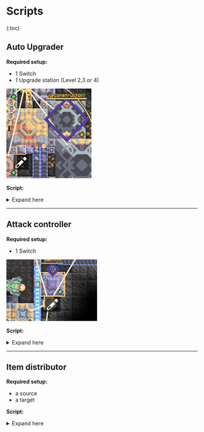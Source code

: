 # Scripts

(:toc)


## Auto Upgrader

**Required setup:**
- 1 Switch
- 1 Upgrade station (Level 2,3 or 4)

![](2021-12-11-15-19-59.png)

**Script:**
<details>
<summary>Expand here</summary>
<p>

```
sensor result switch1 @enabled
jump 9 notEqual result true
ubind @flare
sensor x reconstructor1 @x
sensor y reconstructor1 @y
sensor p reconstructor1 @progress
jump 9 greaterThanEq p 0.01
ucontrol move x y 0 0 0
ucontrol payEnter x y 0 0 0
end
``` 


</p>
</details>

---
## Attack controller

**Required setup:**
- 1 Switch
  
![](2021-12-11-15-16-50.png)

**Script:**
<details>
<summary>Expand here</summary>
<p>

```
sensor result switch1 @enabled
jump 30 notEqual result true
ubind @gamma
sensor result @unit @controlled
sensor x @unit @x
sensor y @unit @y
sensor sx @unit @shootX
sensor sy @unit @shootY
sensor p @unit @progress
sensor s @unit @shooting
jump 30 notEqual result @ctrlPlayer
ubind @antumbra
ucontrol approach sx sy 5 0 0
jump 15 notEqual s 1
ucontrol target sx sy 1 0 0
ubind @zenith
ucontrol approach sx sy 5 0 0
jump 20 notEqual s 1
ucontrol target sx sy 5 0 0
ucontrol boost 1 sy 1 0 0
ubind @horizon
ucontrol approach sx sy 5 0 0
jump 25 notEqual s 1
ucontrol target sx sy 5 0 0
ucontrol boost 1 sy 1 0 0
ubind @flare
ucontrol approach sx sy 5 0 0
jump 30 notEqual s 1
ucontrol target sx sy 5 0 0
ucontrol boost 1 sy 1 0 0
end
```

</p>
</details>

---
## Item distributor

**Required setup:**
- a source
- a target
  
**Script:**
<details>
<summary>Expand here</summary>
<p>

```
sensor p reconstructor1 @progress
jump 31 greaterThanEq p 0.01
sensor sourceX vault1 @x
sensor sourceY vault1 @y
sensor targetX reconstructor1 @x
sensor targetY reconstructor1 @y
ubind @mega
sensor ITEM @unit @firstItem
sensor r reconstructor1 @silicon
jump 16 greaterThanEq r 140
ucontrol move sourceX sourceY 0 0 0
ucontrol itemTake vault1 @silicon 10 0 0
jump 15 lessThan ITEM 1
ucontrol move targetX targetY 0 0 0
ucontrol itemDrop reconstructor1 10 140 0 0
end
sensor r reconstructor1 @titanium
jump 24 greaterThanEq r 100
ucontrol move sourceX sourceY 0 0 0
ucontrol itemTake vault1 @titanium 10 0 0
jump 23 lessThan ITEM 1
ucontrol move targetX targetY 0 0 0
ucontrol itemDrop reconstructor1 10 140 0 0
end
sensor r reconstructor1 @metaglass
jump 31 greaterThanEq r 100
ucontrol move sourceX sourceY 0 0 0
ucontrol itemTake vault1 @metaglass 10 0 0
jump 31 lessThan ITEM 1
ucontrol move targetX targetY 0 0 0
ucontrol itemDrop reconstructor1 10 140 0 0
end
```

</p>
</details>
